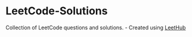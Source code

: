# LeetCode-Solutions
Collection of LeetCode questions and solutions. - Created using [LeetHub](https://github.com/QasimWani/LeetHub)
